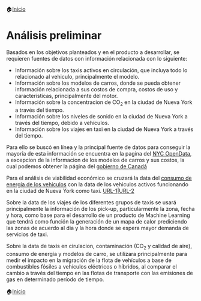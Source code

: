 🏠[Inicio](/README.md)

# Análisis preliminar

Basados en los objetivos planteados y en el producto a desarrollar, se requieren fuentes de datos con información relacionada con lo siguiente:

- Información sobre los taxis activos en circulación, que incluya todo lo relacionado al vehiculo, principalmente el modelo.
- Información sobre los modelos de carros, donde se pueda obtener información relacionada a sus costos de compra, costos de uso y características, principalmente del motor.
- Información sobre la concentracion de $\text{CO}_2$ en la ciudad de Nueva York a través del tiempo.
- Información sobre los niveles de sonido en la ciudad de Nueva York a través del tiempo, debido a vehículos.
- Información sobre los viajes en taxi en la ciudad de Nueva York a través del tiempo.

Para ello se buscó en línea y la principal fuente de datos para conseguir la mayoría de esta información se encuentra en la pagina del [NYC OpenData](https://opendata.cityofnewyork.us), a excepcion de la informacion de los modelos de carros y sus costos, la cual podemos obtener la página del [gobierno de Canadá](https://open.canada.ca/data/en/dataset/98f1a129-f628-4ce4-b24d-6f16bf24dd64#wb-auto-6)

Para el análisis de viabilidad económico se cruzará la data del [consumo de energia de los vehiculos](https://open.canada.ca/data/en/dataset/98f1a129-f628-4ce4-b24d-6f16bf24dd64#wb-auto-6) con la data de los vehiculos activos funcionando en la ciudad de Nueva York como taxi. [URL-1](https://data.cityofnewyork.us/Transportation/For-Hire-Vehicles-FHV-Active/8wbx-tsch/about_data)|[URL-2](https://data.cityofnewyork.us/Transportation/Medallion-Vehicles-Authorized/rhe8-mgbb/about_data)

Sobre la data de los viajes de los diferentes grupos de taxis se usará principalmente la información de los pick-up, particularmente la zona, fecha y hora, como base para el desarrollo de un producto de Machine Learning que tendrá como función la generación de un mapa de calor prediciendo las zonas de acuerdo al dia y la hora donde se espera mayor demanda de servicios de taxi.

Sobre la data de taxis en cirulacion, contaminación ($\text{CO}_2$ y calidad de aire), consumo de energía y modelos de carro, se utilizara principalmente para medir el impacto en la migración de la flota de vehículos a base de combustibles fósiles a vehículos eléctricos o híbridos, al comparar el cambio a través del tiempo en las flotas de transporte con las emisiones de gas en determinado período de tiempo.

🏠[Inicio](/README.md)
